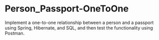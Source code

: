 # Person_Passport-OneToOne
Implement a one-to-one relationship between a person and a passport using Spring, Hibernate, and SQL, and then test the functionality using Postman.
